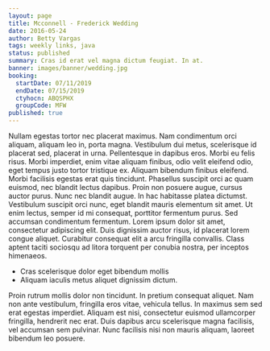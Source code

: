```yaml
---
layout: page
title: Mcconnell - Frederick Wedding
date: 2016-05-24
author: Betty Vargas
tags: weekly links, java
status: published
summary: Cras id erat vel magna dictum feugiat. In at.
banner: images/banner/wedding.jpg
booking:
  startDate: 07/11/2019
  endDate: 07/15/2019
  ctyhocn: ABQSPHX
  groupCode: MFW
published: true
---
```

Nullam egestas tortor nec placerat maximus. Nam condimentum orci aliquam, aliquam leo in, porta magna. Vestibulum dui metus, scelerisque id placerat sed, placerat in urna. Pellentesque in dapibus eros. Morbi eu felis risus. Morbi imperdiet, enim vitae aliquam finibus, odio velit eleifend odio, eget tempus justo tortor tristique ex. Aliquam bibendum finibus eleifend. Morbi facilisis egestas erat quis tincidunt. Phasellus suscipit orci ac quam euismod, nec blandit lectus dapibus. Proin non posuere augue, cursus auctor purus. Nunc nec blandit augue. In hac habitasse platea dictumst.
Vestibulum suscipit orci nunc, eget blandit mauris elementum sit amet. Ut enim lectus, semper id mi consequat, porttitor fermentum purus. Sed accumsan condimentum fermentum. Lorem ipsum dolor sit amet, consectetur adipiscing elit. Duis dignissim auctor risus, id placerat lorem congue aliquet. Curabitur consequat elit a arcu fringilla convallis. Class aptent taciti sociosqu ad litora torquent per conubia nostra, per inceptos himenaeos.

* Cras scelerisque dolor eget bibendum mollis
* Aliquam iaculis metus aliquet dignissim dictum.

Proin rutrum mollis dolor non tincidunt. In pretium consequat aliquet. Nam non ante vestibulum, fringilla eros vitae, vehicula tellus. In maximus sem sed erat egestas imperdiet. Aliquam est nisi, consectetur euismod ullamcorper fringilla, hendrerit nec erat. Duis dapibus arcu scelerisque magna facilisis, vel accumsan sem pulvinar. Nunc facilisis nisi non mauris aliquam, laoreet bibendum leo posuere.
